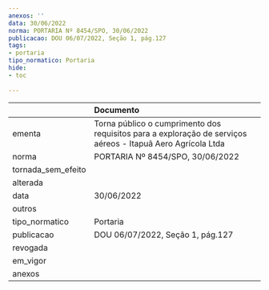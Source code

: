 ```yaml
---
anexos: ''
data: 30/06/2022
norma: PORTARIA Nº 8454/SPO, 30/06/2022
publicacao: DOU 06/07/2022, Seção 1, pág.127
tags:
- portaria
tipo_normatico: Portaria
hide: 
- toc 
 
---
```


|                    | Documento                                                                                                   |
|:-------------------|:------------------------------------------------------------------------------------------------------------|
| ementa             | Torna público o cumprimento dos requisitos para a exploração de serviços aéreos - Itapuã Aero Agrícola Ltda |
| norma              | PORTARIA Nº 8454/SPO, 30/06/2022                                                                            |
| tornada_sem_efeito |                                                                                                             |
| alterada           |                                                                                                             |
| data               | 30/06/2022                                                                                                  |
| outros             |                                                                                                             |
| tipo_normatico     | Portaria                                                                                                    |
| publicacao         | DOU 06/07/2022, Seção 1, pág.127                                                                            |
| revogada           |                                                                                                             |
| em_vigor           |                                                                                                             |
| anexos             |                                                                                                             |